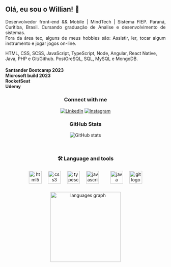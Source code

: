 ## Olá, eu sou o Willian! 👋

<p align="justify">Desenvolvedor front-end && Mobile | MindTech | Sistema FIEP. Paraná, Curitiba, Brasil. Cursando graduação de Analise e desenvolvimento de sistemas. 
<br>
 Fora da área tec, alguns de meus hobbies são: Assistir, ler, tocar algum instrumento e jogar jogos on-line.</p>

 <p>
   HTML, CSS, SCSS, JavaScript, TypeScript, Node, Angular, React Native, Java, PHP e Git/Github. PostGreSQL, SQL, MySQL e MongoDB.
 </p>
 <h4>
  Santander Bootcamp 2023 <br>
  Microsoft build 2023  <br>
  RocketSeat  <br>
  Udemy  <br>

  
 </h4>

<div align="center">
<h3 align="center">Connect with me</h3>

[![LinkedIn](https://img.shields.io/badge/-LinkedIn-000?style=for-the-badge&logo=linkedin&logoColor=FF00F6&color:FFF)](https://www.linkedin.com/in/willian-nicoletti-b05005258/)
[![Instagram](https://img.shields.io/badge/-Instagram-000?style=for-the-badge&logo=instagram&logoColor=FF00F6&color:FFF)](https://www.instagram.com/willianctti/)

</div>
<div align="center">
<h3 align="center">GitHub Stats</h3>

![GitHub stats](https://github-readme-stats-git-masterrstaa-rickstaa.vercel.app/api?username=willianctti&hide_title=true&show_icons=true&include_all_commits=false&count_private=true&line_height=25&hide=issues&bg_color=000&title_color=FF00F6&text_color=FFF&border_radius=3&border_color=36123c&icon_color=FF00F6&theme=jolly)
<!--[![Most Used Languages](https://github-readme-stats-git-masterrstaa-rickstaa.vercel.app/api/top-langs/?username=willianctti&line_height=10&card_width=290&layout=compact&hide_title=false&count_private=true&langs_count=4&show_icons=true&title_color=FF00F6&hide=html,css&bg_color=000&text_color=8B8B8B&border_radius=3&border_color=561760&count_private=true)](https://github.com/willianctti/github-readme-stats)-->
<br>



 
</div>


###

<h3 align="center">🛠 Language and tools</h3>

###

<div align="center">
  <img src="https://cdn.jsdelivr.net/gh/devicons/devicon/icons/html5/html5-original.svg" height="40" alt="html5 logo"  />
  <img width="12" />
  <img src="https://cdn.jsdelivr.net/gh/devicons/devicon/icons/css3/css3-original.svg" height="40" alt="css3 logo"  />
  <img width="12" />
  <img src="https://cdn.jsdelivr.net/gh/devicons/devicon/icons/typescript/typescript-original.svg" height="40" alt="typescript logo"  />
  <img width="12" />
  <img src="https://cdn.jsdelivr.net/gh/devicons/devicon/icons/javascript/javascript-original.svg" height="40" alt="javascript logo"  />
  <img width="12" />
  <img width="12" />
  <img src="https://cdn.jsdelivr.net/gh/devicons/devicon/icons/java/java-original.svg" height="40" alt="java logo"  />
  <img width="12" />
  <img src="https://cdn.jsdelivr.net/gh/devicons/devicon/icons/git/git-original.svg" height="40" alt="git logo"  />
</div>


###

###

<div align="center">
  <img src="https://github-readme-stats.vercel.app/api/top-langs?username=willianctti&locale=en&hide_title=false&layout=compact&card_width=320&langs_count=12&theme=dracula&hide_border=true&order=2" height="220" alt="languages graph"  />
</div>

###
